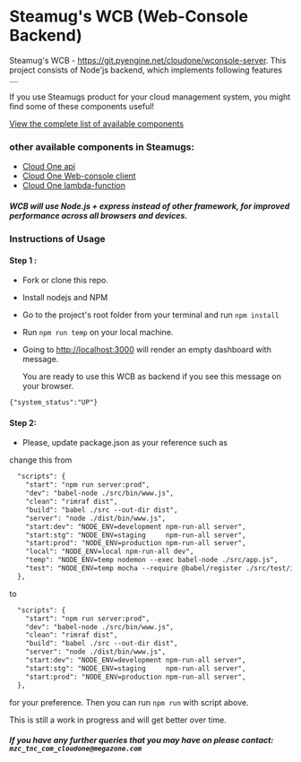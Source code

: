 # Steamug's WCB (Web-Console Backend) 

Steamug's WCB - https://git.pyengine.net/cloudone/wconsole-server. 
This project consists of Node'js backend, which implements following features .... 


If you use Steamugs product for your cloud management system, you might find some of these components useful!

[View the complete list of available components](https://git.pyengine.net/)


### other available components in Steamugs: 


- [Cloud One api](https://git.pyengine.net/cloudone/api)
- [Cloud One Web-console client](https://git.pyengine.net/cloudone/wconsole-client)
- [Cloud One lambda-function](https://git.pyengine.net/cloudone/lambda_fuctions)

##### WCB will use Node.js + express instead of other framework, for improved performance across all browsers and devices.

### Instructions of Usage 
#### Step 1 : 

- Fork or clone this repo. 
- Install nodejs and NPM
- Go to the project's root folder from your terminal and run `npm install`
- Run `npm run temp` on your local machine.
- Going to [http://localhost:3000](http://localhost:3000/api/check) will render an empty dashboard with message.
  
  You are ready to use this WCB as backend if you see this message on your browser.
 

```html
{"system_status":"UP"}
```
 

#### Step 2:

- Please, update package.json as your reference such as  

change this from 

```html
  "scripts": {
    "start": "npm run server:prod",
    "dev": "babel-node ./src/bin/www.js",
    "clean": "rimraf dist",
    "build": "babel ./src --out-dir dist",
    "server": "node ./dist/bin/www.js",
    "start:dev": "NODE_ENV=development npm-run-all server",
    "start:stg": "NODE_ENV=staging     npm-run-all server",
    "start:prod": "NODE_ENV=production npm-run-all server",
    "local": "NODE_ENV=local npm-run-all dev",
    "temp": "NODE_ENV=temp nodemon --exec babel-node ./src/app.js",
    "test": "NODE_ENV=temp mocha --require @babel/register ./src/test/index.js"
  },
```

to 

```html
  "scripts": {
    "start": "npm run server:prod",
    "dev": "babel-node ./src/bin/www.js",
    "clean": "rimraf dist",
    "build": "babel ./src --out-dir dist",
    "server": "node ./dist/bin/www.js",
    "start:dev": "NODE_ENV=development npm-run-all server",
    "start:stg": "NODE_ENV=staging     npm-run-all server",
    "start:prod": "NODE_ENV=production npm-run-all server",
  },
```
for your preference. 
Then you can run `npm run` with script above. 

This is still a work in progress and will get better over time. 

##### If you have any further queries that you may have on please contact: `mzc_tnc_com_cloudone@megazone.com`
